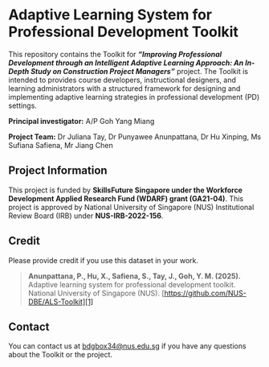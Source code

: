 # Adaptive Learning System for Professional Development Toolkit
This repository contains the Toolkit for _**“Improving Professional Development through an Intelligent Adaptive Learning Approach: An In-Depth Study on Construction Project Managers”**_ project. The Toolkit is intended to provides course developers, instructional designers, and learning administrators with a structured framework for designing and implementing adaptive learning strategies in professional development (PD) settings.

**Principal investigator:** A/P Goh Yang Miang

**Project Team:** Dr Juliana Tay, Dr Punyawee Anunpattana, Dr Hu Xinping, Ms Sufiana Safiena, Mr Jiang Chen

## Project Information
This project is funded by **SkillsFuture Singapore under the Workforce Development Applied Research Fund (WDARF) grant (GA21-04)**. This project is approved by National University of Singapore (NUS) Institutional Review Board (IRB) under **NUS-IRB-2022-156**. 

## Credit
Please provide credit if you use this dataset in your work. 
> **Anunpattana, P., Hu, X., Safiena, S., Tay, J., Goh, Y. M. (2025).** Adaptive learning system for professional development toolkit. National University of Singapore (NUS). [https://github.com/NUS-DBE/ALS-Toolkit][1]

## Contact
You can contact us at [bdgbox34@nus.edu.sg][2] if you have any questions about the Toolkit or the project. 

[1]:	https://github.com/NUS-DBE/ALS-Toolkit
[2]:	mailto:bdgbox34@nus.edu.sg
